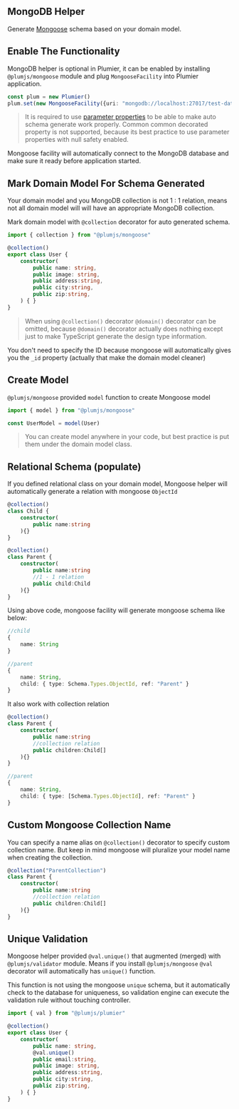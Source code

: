 ## MongoDB Helper
Generate [Mongoose](http://mongoosejs.com/) schema based on your domain model.

## Enable The Functionality
MongoDB helper is optional in Plumier, it can be enabled by installing `@plumjs/mongoose` module and plug `MongooseFacility` into Plumier application.

```typescript
const plum = new Plumier()
plum.set(new MongooseFacility({uri: "mongodb://localhost:27017/test-data"}))
```

> It is required to use [parameter properties](https://www.typescriptlang.org/docs/handbook/classes.html#parameter-properties) to be able to make auto schema generate work properly. Common common decorated property is not supported, because its best practice to use parameter properties with null safety enabled.

Mongoose facility will automatically connect to the MongoDB database and make sure it ready before application started.

## Mark Domain Model For Schema Generated
Your domain model and you MongoDB collection is not 1 : 1 relation, means not all domain model will will have an appropriate MongoDB collection. 

Mark domain model with `@collection` decorator for auto generated schema.

```typescript
import { collection } from "@plumjs/mongoose"

@collection()
export class User {
    constructor(
        public name: string,
        public image: string,
        public address:string,
        public city:string,
        public zip:string,
    ) { }
}
```

> When using `@collection()` decorator `@domain()` decorator can be omitted, because `@domain()` decorator actually does nothing except just to make TypeScript generate the design type information.

You don't need to specify the ID because mongoose will automatically gives you the `_id` property (actually that make the domain model cleaner)

## Create Model
`@plumjs/mongoose` provided `model` function to create Mongoose model

```typescript
import { model } from "@plumjs/mongoose"

const UserModel = model(User)
```

> You can create model anywhere in your code, but best practice is put them under the domain model class.

## Relational Schema (populate)
If you defined relational class on your domain model, Mongoose helper will automatically generate a relation with mongoose `ObjectId`

```typescript
@collection()
class Child {
    constructor(
        public name:string
    ){}
}

@collection()
class Parent {
    constructor(
        public name:string
        //1 - 1 relation
        public child:Child
    ){}
}
```

Using above code, mongoose facility will generate mongoose schema like below:

```typescript
//child
{
    name: String
}

//parent
{
    name: String,
    child: { type: Schema.Types.ObjectId, ref: "Parent" }
}
```

It also work with collection relation 

```typescript
@collection()
class Parent {
    constructor(
        public name:string
        //collection relation
        public children:Child[]
    ){}
}
```

```typescript
//parent
{
    name: String,
    child: { type: [Schema.Types.ObjectId], ref: "Parent" }
}
```

## Custom Mongoose Collection Name
You can specify a name alias on `@collection()` decorator to specify custom collection name. But keep in mind mongoose will pluralize your model name when creating the collection.

```typescript
@collection("ParentCollection")
class Parent {
    constructor(
        public name:string
        //collection relation
        public children:Child[]
    ){}
}
```

## Unique Validation
Mongoose helper provided `@val.unique()` that augmented (merged) with `@plumjs/validator` module. Means if you install `@plumjs/mongoose` `@val` decorator will automatically has `unique()` function.

This function is not using the mongoose `unique` schema, but it automatically check to the database for uniqueness, so validation engine can execute the validation rule without touching controller.

```typescript
import { val } from "@plumjs/plumier"

@collection()
export class User {
    constructor(
        public name: string,
        @val.unique()
        public email:string,
        public image: string,
        public address:string,
        public city:string,
        public zip:string,
    ) { }
}
```